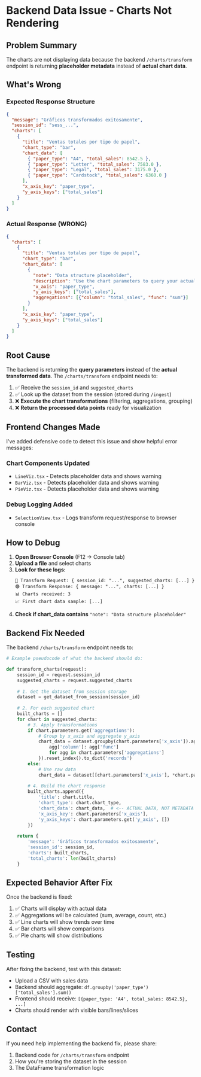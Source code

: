 # Backend Data Issue - Charts Not Rendering

## Problem Summary

The charts are not displaying data because the backend `/charts/transform` endpoint is returning **placeholder metadata** instead of **actual chart data**.

## What's Wrong

### Expected Response Structure
```json
{
  "message": "Gráficos transformados exitosamente",
  "session_id": "sess_...",
  "charts": [
    {
      "title": "Ventas totales por tipo de papel",
      "chart_type": "bar",
      "chart_data": [
        { "paper_type": "A4", "total_sales": 8542.5 },
        { "paper_type": "Letter", "total_sales": 7583.0 },
        { "paper_type": "Legal", "total_sales": 3175.0 },
        { "paper_type": "Cardstock", "total_sales": 6360.0 }
      ],
      "x_axis_key": "paper_type",
      "y_axis_keys": ["total_sales"]
    }
  ]
}
```

### Actual Response (WRONG)
```json
{
  "charts": [
    {
      "title": "Ventas totales por tipo de papel",
      "chart_type": "bar",
      "chart_data": [
        {
          "note": "Data structure placeholder",
          "description": "Use the chart parameters to query your actual dataset",
          "x_axis": "paper_type",
          "y_axis_keys": ["total_sales"],
          "aggregations": [{"column": "total_sales", "func": "sum"}]
        }
      ],
      "x_axis_key": "paper_type",
      "y_axis_keys": ["total_sales"]
    }
  ]
}
```

## Root Cause

The backend is returning the **query parameters** instead of the **actual transformed data**. The `/charts/transform` endpoint needs to:

1. ✅ Receive the `session_id` and `suggested_charts`
2. ✅ Look up the dataset from the session (stored during `/ingest`)
3. ❌ **Execute the chart transformations** (filtering, aggregations, grouping)
4. ❌ **Return the processed data points** ready for visualization

## Frontend Changes Made

I've added defensive code to detect this issue and show helpful error messages:

### Chart Components Updated
- `LineViz.tsx` - Detects placeholder data and shows warning
- `BarViz.tsx` - Detects placeholder data and shows warning  
- `PieViz.tsx` - Detects placeholder data and shows warning

### Debug Logging Added
- `SelectionView.tsx` - Logs transform request/response to browser console

## How to Debug

1. **Open Browser Console** (F12 → Console tab)
2. **Upload a file** and select charts
3. **Look for these logs:**
   ```
   🔵 Transform Request: { session_id: "...", suggested_charts: [...] }
   🟢 Transform Response: { message: "...", charts: [...] }
   📊 Charts received: 3
   📈 First chart data sample: [...]
   ```
4. **Check if chart_data contains** `"note": "Data structure placeholder"`

## Backend Fix Needed

The backend `/charts/transform` endpoint needs to:

```python
# Example pseudocode of what the backend should do:

def transform_charts(request):
    session_id = request.session_id
    suggested_charts = request.suggested_charts
    
    # 1. Get the dataset from session storage
    dataset = get_dataset_from_session(session_id)
    
    # 2. For each suggested chart
    built_charts = []
    for chart in suggested_charts:
        # 3. Apply transformations
        if chart.parameters.get('aggregations'):
            # Group by x_axis and aggregate y_axis
            chart_data = dataset.groupby(chart.parameters['x_axis']).agg({
                agg['column']: agg['func'] 
                for agg in chart.parameters['aggregations']
            }).reset_index().to_dict('records')
        else:
            # Use raw data
            chart_data = dataset[[chart.parameters['x_axis'], *chart.parameters.get('y_axis', [])]].to_dict('records')
        
        # 4. Build the chart response
        built_charts.append({
            'title': chart.title,
            'chart_type': chart.chart_type,
            'chart_data': chart_data,  # <-- ACTUAL DATA, NOT METADATA
            'x_axis_key': chart.parameters['x_axis'],
            'y_axis_keys': chart.parameters.get('y_axis', [])
        })
    
    return {
        'message': 'Gráficos transformados exitosamente',
        'session_id': session_id,
        'charts': built_charts,
        'total_charts': len(built_charts)
    }
```

## Expected Behavior After Fix

Once the backend is fixed:

1. ✅ Charts will display with actual data
2. ✅ Aggregations will be calculated (sum, average, count, etc.)
3. ✅ Line charts will show trends over time
4. ✅ Bar charts will show comparisons
5. ✅ Pie charts will show distributions

## Testing

After fixing the backend, test with this dataset:
- Upload a CSV with sales data
- Backend should aggregate: `df.groupby('paper_type')['total_sales'].sum()`
- Frontend should receive: `[{paper_type: 'A4', total_sales: 8542.5}, ...]`
- Charts should render with visible bars/lines/slices

## Contact

If you need help implementing the backend fix, please share:
1. Backend code for `/charts/transform` endpoint
2. How you're storing the dataset in the session
3. The DataFrame transformation logic
